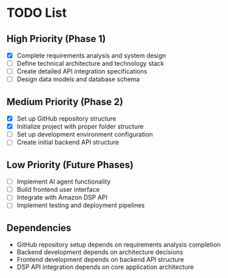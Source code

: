 # TODO List

## High Priority (Phase 1)

- [x] Complete requirements analysis and system design
- [ ] Define technical architecture and technology stack
- [ ] Create detailed API integration specifications
- [ ] Design data models and database schema

## Medium Priority (Phase 2)

- [x] Set up GitHub repository structure
- [x] Initialize project with proper folder structure
- [ ] Set up development environment configuration
- [ ] Create initial backend API structure

## Low Priority (Future Phases)

- [ ] Implement AI agent functionality
- [ ] Build frontend user interface
- [ ] Integrate with Amazon DSP API
- [ ] Implement testing and deployment pipelines

## Dependencies

- GitHub repository setup depends on requirements analysis completion
- Backend development depends on architecture decisions
- Frontend development depends on backend API structure
- DSP API integration depends on core application architecture

